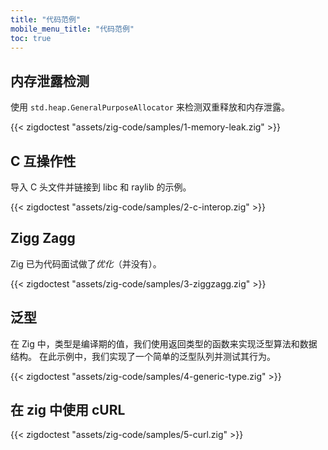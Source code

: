 ```yaml
---
title: "代码范例"
mobile_menu_title: "代码范例"
toc: true
---
```


## 内存泄露检测
使用 `std.heap.GeneralPurposeAllocator` 来检测双重释放和内存泄露。

{{< zigdoctest "assets/zig-code/samples/1-memory-leak.zig" >}}


## C 互操作性
导入 C 头文件并链接到 libc 和 raylib 的示例。

{{< zigdoctest "assets/zig-code/samples/2-c-interop.zig" >}}


## Zigg Zagg
Zig 已为代码面试做了*优化*（并没有）。

{{< zigdoctest "assets/zig-code/samples/3-ziggzagg.zig" >}}


## 泛型
在 Zig 中，类型是编译期的值，我们使用返回类型的函数来实现泛型算法和数据结构。
在此示例中，我们实现了一个简单的泛型队列并测试其行为。

{{< zigdoctest "assets/zig-code/samples/4-generic-type.zig" >}}


## 在 zig 中使用 cURL

{{< zigdoctest "assets/zig-code/samples/5-curl.zig" >}}
